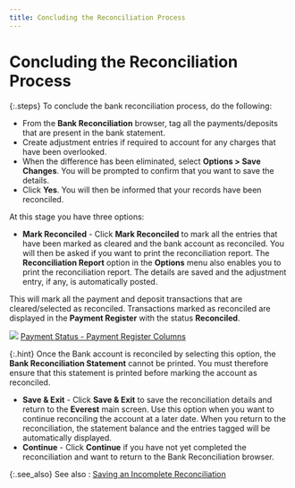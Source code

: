 ```yaml
---
title: Concluding the Reconciliation Process
---
```


# Concluding the Reconciliation Process


{:.steps}
To conclude the bank reconciliation process,  do the following:

- From the **Bank Reconciliation** browser, tag all  the payments/deposits that are present in the bank statement.
- Create adjustment  entries if required to account for any charges that have been overlooked.
- When the difference  has been eliminated, select **Options &gt; 
 Save Changes**. You will be prompted to confirm that you want to  save the details.
- Click **Yes**. You will then be informed that  your records have been reconciled.



At this stage you have three options:

- **Mark 
 Reconciled** - Click **Mark Reconciled** to mark all the entries that have been marked as cleared and the  bank account as reconciled. You will then be asked if you want to print  the reconciliation report. The **Reconciliation 
 Report** option in the **Options** menu  also enables you to print the reconciliation report. The details are saved  and the adjustment entry, if any, is automatically posted.



This will mark all the payment and deposit  transactions that are cleared/selected as reconciled. Transactions marked  as reconciled are displayed in the **Payment 
 Register** with the status **Reconciled**.


![]({{site.acc_baseurl}}/img/lens.gif) [Payment  Status - Payment Register Columns]({{site.acc_baseurl}}/payment-register/wizard/browser/payment_status_payment_register_column.html)


{:.hint}
Once the Bank account is reconciled by selecting  this option, the **Bank Reconciliation 
 Statement** cannot be printed. You must therefore ensure that this  statement is printed before marking the account as reconciled.

- **Save 
 &amp; Exit** - Click **Save &amp; 
 Exit** to save the reconciliation details and return to the **Everest** main screen. Use this option  when you want to continue reconciling the account at a later date. When  you return to the reconciliation, the statement balance and the entries  tagged will be automatically displayed.
- **Continue** - Click **Continue** if you  have not yet completed the reconciliation and want to return to the Bank  Reconciliation browser.



{:.see_also}
See also
: [Saving  an Incomplete Reconciliation]({{site.acc_baseurl}}/bank-reconciliation/reconciling-an-account/saving_an_incomplete_reconciliation.html)
